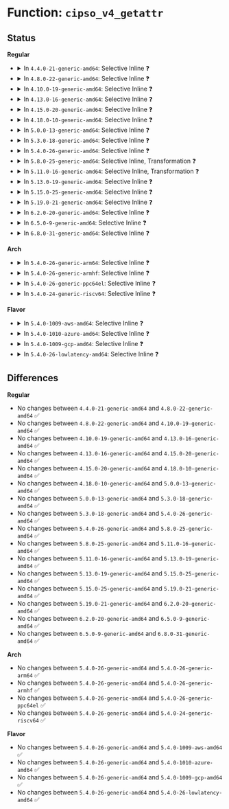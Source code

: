 # Function: <code>cipso_v4_getattr</code>

## Status
<b>Regular</b>
<ul>
<li>
<details>
<summary>In <code>4.4.0-21-generic-amd64</code>: Selective Inline ❓</summary>

```c
int cipso_v4_getattr(const unsigned char * cipso, struct netlbl_lsm_secattr * secattr)
```

```json
{
  "name": "cipso_v4_getattr",
  "collision_type": "Unique Global",
  "inline_type": "Selective",
  "funcs": [
    {
      "addr": 18446744071586899968,
      "name": "cipso_v4_getattr",
      "external": true,
      "loc": "net/ipv4/cipso_ipv4.c:2147",
      "file": "net/ipv4/cipso_ipv4.c",
      "inline": "not declared, inlined",
      "caller_inline": [],
      "caller_func": [
        "net/ipv4/cipso_ipv4.c:cipso_v4_sock_getattr",
        "net/netlabel/netlabel_kapi.c:netlbl_skbuff_getattr"
      ]
    }
  ],
  "symbols": [
    {
      "addr": 18446744071586899968,
      "name": "cipso_v4_getattr",
      "section": ".text",
      "bind": "STB_GLOBAL",
      "size": 1629
    }
  ]
}
```
</details>
</li>
<li>
<details>
<summary>In <code>4.8.0-22-generic-amd64</code>: Selective Inline ❓</summary>

```c
int cipso_v4_getattr(const unsigned char * cipso, struct netlbl_lsm_secattr * secattr)
```

```json
{
  "name": "cipso_v4_getattr",
  "collision_type": "Unique Global",
  "inline_type": "Selective",
  "funcs": [
    {
      "addr": 18446744071587346224,
      "name": "cipso_v4_getattr",
      "external": true,
      "loc": "net/ipv4/cipso_ipv4.c:2078",
      "file": "net/ipv4/cipso_ipv4.c",
      "inline": "not declared, inlined",
      "caller_inline": [],
      "caller_func": [
        "net/ipv4/cipso_ipv4.c:cipso_v4_sock_getattr",
        "net/netlabel/netlabel_kapi.c:netlbl_skbuff_getattr"
      ]
    }
  ],
  "symbols": [
    {
      "addr": 18446744071587346224,
      "name": "cipso_v4_getattr",
      "section": ".text",
      "bind": "STB_GLOBAL",
      "size": 1561
    }
  ]
}
```
</details>
</li>
<li>
<details>
<summary>In <code>4.10.0-19-generic-amd64</code>: Selective Inline ❓</summary>

```c
int cipso_v4_getattr(const unsigned char * cipso, struct netlbl_lsm_secattr * secattr)
```

```json
{
  "name": "cipso_v4_getattr",
  "collision_type": "Unique Global",
  "inline_type": "Selective",
  "funcs": [
    {
      "addr": 18446744071587549168,
      "name": "cipso_v4_getattr",
      "external": true,
      "loc": "net/ipv4/cipso_ipv4.c:2082",
      "file": "net/ipv4/cipso_ipv4.c",
      "inline": "not declared, inlined",
      "caller_inline": [],
      "caller_func": [
        "net/ipv4/cipso_ipv4.c:cipso_v4_sock_getattr",
        "net/netlabel/netlabel_kapi.c:netlbl_skbuff_getattr"
      ]
    }
  ],
  "symbols": [
    {
      "addr": 18446744071587549168,
      "name": "cipso_v4_getattr",
      "section": ".text",
      "bind": "STB_GLOBAL",
      "size": 1561
    }
  ]
}
```
</details>
</li>
<li>
<details>
<summary>In <code>4.13.0-16-generic-amd64</code>: Selective Inline ❓</summary>

```c
int cipso_v4_getattr(const unsigned char * cipso, struct netlbl_lsm_secattr * secattr)
```

```json
{
  "name": "cipso_v4_getattr",
  "collision_type": "Unique Global",
  "inline_type": "Selective",
  "funcs": [
    {
      "addr": 18446744071587695184,
      "name": "cipso_v4_getattr",
      "external": true,
      "loc": "net/ipv4/cipso_ipv4.c:2090",
      "file": "net/ipv4/cipso_ipv4.c",
      "inline": "not declared, inlined",
      "caller_inline": [],
      "caller_func": [
        "net/ipv4/cipso_ipv4.c:cipso_v4_sock_getattr",
        "net/netlabel/netlabel_kapi.c:netlbl_skbuff_getattr"
      ]
    }
  ],
  "symbols": [
    {
      "addr": 18446744071587695184,
      "name": "cipso_v4_getattr",
      "section": ".text",
      "bind": "STB_GLOBAL",
      "size": 1551
    }
  ]
}
```
</details>
</li>
<li>
<details>
<summary>In <code>4.15.0-20-generic-amd64</code>: Selective Inline ❓</summary>

```c
int cipso_v4_getattr(const unsigned char * cipso, struct netlbl_lsm_secattr * secattr)
```

```json
{
  "name": "cipso_v4_getattr",
  "collision_type": "Unique Global",
  "inline_type": "Selective",
  "funcs": [
    {
      "addr": 18446744071588222000,
      "name": "cipso_v4_getattr",
      "external": true,
      "loc": "net/ipv4/cipso_ipv4.c:2080",
      "file": "net/ipv4/cipso_ipv4.c",
      "inline": "not declared, inlined",
      "caller_inline": [],
      "caller_func": [
        "net/ipv4/cipso_ipv4.c:cipso_v4_sock_getattr",
        "net/netlabel/netlabel_kapi.c:netlbl_skbuff_getattr"
      ]
    }
  ],
  "symbols": [
    {
      "addr": 18446744071588222000,
      "name": "cipso_v4_getattr",
      "section": ".text",
      "bind": "STB_GLOBAL",
      "size": 1563
    }
  ]
}
```
</details>
</li>
<li>
<details>
<summary>In <code>4.18.0-10-generic-amd64</code>: Selective Inline ❓</summary>

```c
int cipso_v4_getattr(const unsigned char * cipso, struct netlbl_lsm_secattr * secattr)
```

```json
{
  "name": "cipso_v4_getattr",
  "collision_type": "Unique Global",
  "inline_type": "Selective",
  "funcs": [
    {
      "addr": 18446744071588576608,
      "name": "cipso_v4_getattr",
      "external": true,
      "loc": "net/ipv4/cipso_ipv4.c:2080",
      "file": "net/ipv4/cipso_ipv4.c",
      "inline": "not declared, inlined",
      "caller_inline": [],
      "caller_func": [
        "net/ipv4/cipso_ipv4.c:cipso_v4_sock_getattr",
        "net/netlabel/netlabel_kapi.c:netlbl_skbuff_getattr"
      ]
    }
  ],
  "symbols": [
    {
      "addr": 18446744071588576608,
      "name": "cipso_v4_getattr",
      "section": ".text",
      "bind": "STB_GLOBAL",
      "size": 1564
    }
  ]
}
```
</details>
</li>
<li>
<details>
<summary>In <code>5.0.0-13-generic-amd64</code>: Selective Inline ❓</summary>

```c
int cipso_v4_getattr(const unsigned char * cipso, struct netlbl_lsm_secattr * secattr)
```

```json
{
  "name": "cipso_v4_getattr",
  "collision_type": "Unique Global",
  "inline_type": "Selective",
  "funcs": [
    {
      "addr": 18446744071588780512,
      "name": "cipso_v4_getattr",
      "external": true,
      "loc": "net/ipv4/cipso_ipv4.c:2097",
      "file": "net/ipv4/cipso_ipv4.c",
      "inline": "not declared, inlined",
      "caller_inline": [],
      "caller_func": [
        "net/ipv4/cipso_ipv4.c:cipso_v4_sock_getattr",
        "net/netlabel/netlabel_kapi.c:netlbl_skbuff_getattr"
      ]
    }
  ],
  "symbols": [
    {
      "addr": 18446744071588780512,
      "name": "cipso_v4_getattr",
      "section": ".text",
      "bind": "STB_GLOBAL",
      "size": 1661
    }
  ]
}
```
</details>
</li>
<li>
<details>
<summary>In <code>5.3.0-18-generic-amd64</code>: Selective Inline ❓</summary>

```c
int cipso_v4_getattr(const unsigned char * cipso, struct netlbl_lsm_secattr * secattr)
```

```json
{
  "name": "cipso_v4_getattr",
  "collision_type": "Unique Global",
  "inline_type": "Selective",
  "funcs": [
    {
      "addr": 18446744071589213408,
      "name": "cipso_v4_getattr",
      "external": true,
      "loc": "net/ipv4/cipso_ipv4.c:2083",
      "file": "net/ipv4/cipso_ipv4.c",
      "inline": "not declared, inlined",
      "caller_inline": [],
      "caller_func": [
        "net/ipv4/cipso_ipv4.c:cipso_v4_sock_getattr",
        "net/netlabel/netlabel_kapi.c:netlbl_skbuff_getattr"
      ]
    }
  ],
  "symbols": [
    {
      "addr": 18446744071589213408,
      "name": "cipso_v4_getattr",
      "section": ".text",
      "bind": "STB_GLOBAL",
      "size": 1702
    }
  ]
}
```
</details>
</li>
<li>
<details>
<summary>In <code>5.4.0-26-generic-amd64</code>: Selective Inline ❓</summary>

```c
int cipso_v4_getattr(const unsigned char * cipso, struct netlbl_lsm_secattr * secattr)
```

```json
{
  "name": "cipso_v4_getattr",
  "collision_type": "Unique Global",
  "inline_type": "Selective",
  "funcs": [
    {
      "addr": 18446744071589438672,
      "name": "cipso_v4_getattr",
      "external": true,
      "loc": "net/ipv4/cipso_ipv4.c:2088",
      "file": "net/ipv4/cipso_ipv4.c",
      "inline": "not declared, inlined",
      "caller_inline": [],
      "caller_func": [
        "net/ipv4/cipso_ipv4.c:cipso_v4_sock_getattr",
        "net/netlabel/netlabel_kapi.c:netlbl_skbuff_getattr"
      ]
    }
  ],
  "symbols": [
    {
      "addr": 18446744071589438672,
      "name": "cipso_v4_getattr",
      "section": ".text",
      "bind": "STB_GLOBAL",
      "size": 1702
    }
  ]
}
```
</details>
</li>
<li>
<details>
<summary>In <code>5.8.0-25-generic-amd64</code>: Selective Inline, Transformation ❓</summary>

```c
int cipso_v4_getattr(const unsigned char * cipso, struct netlbl_lsm_secattr * secattr)
```

```json
{
  "name": "cipso_v4_getattr",
  "collision_type": "Unique Global",
  "inline_type": "Selective",
  "funcs": [
    {
      "addr": 18446744071590427609,
      "name": "cipso_v4_getattr",
      "external": true,
      "loc": "net/ipv4/cipso_ipv4.c:2097",
      "file": "net/ipv4/cipso_ipv4.c",
      "inline": "not declared, inlined",
      "caller_inline": [
        "net/ipv4/cipso_ipv4.c:cipso_v4_sock_getattr"
      ],
      "caller_func": [
        "net/ipv4/cipso_ipv4.c:cipso_v4_sock_getattr",
        "net/netlabel/netlabel_kapi.c:netlbl_skbuff_getattr"
      ]
    }
  ],
  "symbols": [
    {
      "addr": 18446744071590423168,
      "name": "cipso_v4_getattr.part.0",
      "section": ".text",
      "bind": "STB_LOCAL",
      "size": 429
    },
    {
      "addr": 18446744071590427504,
      "name": "cipso_v4_getattr",
      "section": ".text",
      "bind": "STB_GLOBAL",
      "size": 52
    }
  ]
}
```
</details>
</li>
<li>
<details>
<summary>In <code>5.11.0-16-generic-amd64</code>: Selective Inline, Transformation ❓</summary>

```c
int cipso_v4_getattr(const unsigned char * cipso, struct netlbl_lsm_secattr * secattr)
```

```json
{
  "name": "cipso_v4_getattr",
  "collision_type": "Unique Global",
  "inline_type": "Selective",
  "funcs": [
    {
      "addr": 18446744071590485835,
      "name": "cipso_v4_getattr",
      "external": true,
      "loc": "net/ipv4/cipso_ipv4.c:2089",
      "file": "net/ipv4/cipso_ipv4.c",
      "inline": "not declared, inlined",
      "caller_inline": [
        "net/ipv4/cipso_ipv4.c:cipso_v4_sock_getattr"
      ],
      "caller_func": [
        "net/ipv4/cipso_ipv4.c:cipso_v4_sock_getattr",
        "net/netlabel/netlabel_kapi.c:netlbl_skbuff_getattr"
      ]
    }
  ],
  "symbols": [
    {
      "addr": 18446744071590481504,
      "name": "cipso_v4_getattr.part.0",
      "section": ".text",
      "bind": "STB_LOCAL",
      "size": 426
    },
    {
      "addr": 18446744071590485728,
      "name": "cipso_v4_getattr",
      "section": ".text",
      "bind": "STB_GLOBAL",
      "size": 52
    }
  ]
}
```
</details>
</li>
<li>
<details>
<summary>In <code>5.13.0-19-generic-amd64</code>: Selective Inline ❓</summary>

```c
int cipso_v4_getattr(const unsigned char * cipso, struct netlbl_lsm_secattr * secattr)
```

```json
{
  "name": "cipso_v4_getattr",
  "collision_type": "Unique Global",
  "inline_type": "Selective",
  "funcs": [
    {
      "addr": 18446744071590410608,
      "name": "cipso_v4_getattr",
      "external": true,
      "loc": "net/ipv4/cipso_ipv4.c:2090",
      "file": "net/ipv4/cipso_ipv4.c",
      "inline": "not declared, inlined",
      "caller_inline": [],
      "caller_func": [
        "net/ipv4/cipso_ipv4.c:cipso_v4_sock_getattr",
        "net/netlabel/netlabel_kapi.c:netlbl_skbuff_getattr"
      ]
    }
  ],
  "symbols": [
    {
      "addr": 18446744071590410608,
      "name": "cipso_v4_getattr",
      "section": ".text",
      "bind": "STB_GLOBAL",
      "size": 635
    }
  ]
}
```
</details>
</li>
<li>
<details>
<summary>In <code>5.15.0-25-generic-amd64</code>: Selective Inline ❓</summary>

```c
int cipso_v4_getattr(const unsigned char * cipso, struct netlbl_lsm_secattr * secattr)
```

```json
{
  "name": "cipso_v4_getattr",
  "collision_type": "Unique Global",
  "inline_type": "Selective",
  "funcs": [
    {
      "addr": 18446744071591209072,
      "name": "cipso_v4_getattr",
      "external": true,
      "loc": "net/ipv4/cipso_ipv4.c:2089",
      "file": "net/ipv4/cipso_ipv4.c",
      "inline": "not declared, inlined",
      "caller_inline": [],
      "caller_func": [
        "net/ipv4/cipso_ipv4.c:cipso_v4_sock_getattr",
        "net/netlabel/netlabel_kapi.c:netlbl_skbuff_getattr"
      ]
    }
  ],
  "symbols": [
    {
      "addr": 18446744071591209072,
      "name": "cipso_v4_getattr",
      "section": ".text",
      "bind": "STB_GLOBAL",
      "size": 635
    }
  ]
}
```
</details>
</li>
<li>
<details>
<summary>In <code>5.19.0-21-generic-amd64</code>: Selective Inline ❓</summary>

```c
int cipso_v4_getattr(const unsigned char * cipso, struct netlbl_lsm_secattr * secattr)
```

```json
{
  "name": "cipso_v4_getattr",
  "collision_type": "Unique Global",
  "inline_type": "Selective",
  "funcs": [
    {
      "addr": 18446744071592869984,
      "name": "cipso_v4_getattr",
      "external": true,
      "loc": "net/ipv4/cipso_ipv4.c:2090",
      "file": "net/ipv4/cipso_ipv4.c",
      "inline": "not declared, inlined",
      "caller_inline": [],
      "caller_func": [
        "net/ipv4/cipso_ipv4.c:cipso_v4_sock_getattr",
        "net/netlabel/netlabel_kapi.c:netlbl_skbuff_getattr"
      ]
    }
  ],
  "symbols": [
    {
      "addr": 18446744071592869984,
      "name": "cipso_v4_getattr",
      "section": ".text",
      "bind": "STB_GLOBAL",
      "size": 968
    }
  ]
}
```
</details>
</li>
<li>
<details>
<summary>In <code>6.2.0-20-generic-amd64</code>: Selective Inline ❓</summary>

```c
int cipso_v4_getattr(const unsigned char * cipso, struct netlbl_lsm_secattr * secattr)
```

```json
{
  "name": "cipso_v4_getattr",
  "collision_type": "Unique Global",
  "inline_type": "Selective",
  "funcs": [
    {
      "addr": 18446744071594747872,
      "name": "cipso_v4_getattr",
      "external": true,
      "loc": "net/ipv4/cipso_ipv4.c:2090",
      "file": "net/ipv4/cipso_ipv4.c",
      "inline": "not declared, inlined",
      "caller_inline": [],
      "caller_func": [
        "net/ipv4/cipso_ipv4.c:cipso_v4_sock_getattr",
        "net/netlabel/netlabel_kapi.c:netlbl_skbuff_getattr"
      ]
    }
  ],
  "symbols": [
    {
      "addr": 18446744071594747872,
      "name": "cipso_v4_getattr",
      "section": ".text",
      "bind": "STB_GLOBAL",
      "size": 970
    }
  ]
}
```
</details>
</li>
<li>
<details>
<summary>In <code>6.5.0-9-generic-amd64</code>: Selective Inline ❓</summary>

```c
int cipso_v4_getattr(const unsigned char * cipso, struct netlbl_lsm_secattr * secattr)
```

```json
{
  "name": "cipso_v4_getattr",
  "collision_type": "Unique Global",
  "inline_type": "Selective",
  "funcs": [
    {
      "addr": 18446744071595140224,
      "name": "cipso_v4_getattr",
      "external": true,
      "loc": "net/ipv4/cipso_ipv4.c:2090",
      "file": "net/ipv4/cipso_ipv4.c",
      "inline": "not declared, inlined",
      "caller_inline": [],
      "caller_func": [
        "net/ipv4/cipso_ipv4.c:cipso_v4_sock_getattr",
        "net/netlabel/netlabel_kapi.c:netlbl_skbuff_getattr"
      ]
    }
  ],
  "symbols": [
    {
      "addr": 18446744071595140224,
      "name": "cipso_v4_getattr",
      "section": ".text",
      "bind": "STB_GLOBAL",
      "size": 1001
    }
  ]
}
```
</details>
</li>
<li>
<details>
<summary>In <code>6.8.0-31-generic-amd64</code>: Selective Inline ❓</summary>

```c
int cipso_v4_getattr(const unsigned char * cipso, struct netlbl_lsm_secattr * secattr)
```

```json
{
  "name": "cipso_v4_getattr",
  "collision_type": "Unique Global",
  "inline_type": "Selective",
  "funcs": [
    {
      "addr": 18446744071595957152,
      "name": "cipso_v4_getattr",
      "external": true,
      "loc": "net/ipv4/cipso_ipv4.c:2084",
      "file": "net/ipv4/cipso_ipv4.c",
      "inline": "not declared, inlined",
      "caller_inline": [],
      "caller_func": [
        "net/ipv4/cipso_ipv4.c:cipso_v4_sock_getattr",
        "net/netlabel/netlabel_kapi.c:netlbl_skbuff_getattr"
      ]
    }
  ],
  "symbols": [
    {
      "addr": 18446744071595957152,
      "name": "cipso_v4_getattr",
      "section": ".text",
      "bind": "STB_GLOBAL",
      "size": 988
    }
  ]
}
```
</details>
</li>
</ul>
<b>Arch</b>
<ul>
<li>
<details>
<summary>In <code>5.4.0-26-generic-arm64</code>: Selective Inline ❓</summary>

```c
int cipso_v4_getattr(const unsigned char * cipso, struct netlbl_lsm_secattr * secattr)
```

```json
{
  "name": "cipso_v4_getattr",
  "collision_type": "Unique Global",
  "inline_type": "Selective",
  "funcs": [
    {
      "addr": 18446603336503092248,
      "name": "cipso_v4_getattr",
      "external": true,
      "loc": "net/ipv4/cipso_ipv4.c:2088",
      "file": "net/ipv4/cipso_ipv4.c",
      "inline": "not declared, inlined",
      "caller_inline": [],
      "caller_func": [
        "net/ipv4/cipso_ipv4.c:cipso_v4_sock_getattr",
        "net/netlabel/netlabel_kapi.c:netlbl_skbuff_getattr"
      ]
    }
  ],
  "symbols": [
    {
      "addr": 18446603336503092248,
      "name": "cipso_v4_getattr",
      "section": ".text",
      "bind": "STB_GLOBAL",
      "size": 1988
    }
  ]
}
```
</details>
</li>
<li>
<details>
<summary>In <code>5.4.0-26-generic-armhf</code>: Selective Inline ❓</summary>

```c
int cipso_v4_getattr(const unsigned char * cipso, struct netlbl_lsm_secattr * secattr)
```

```json
{
  "name": "cipso_v4_getattr",
  "collision_type": "Unique Global",
  "inline_type": "Selective",
  "funcs": [
    {
      "addr": 3235775032,
      "name": "cipso_v4_getattr",
      "external": true,
      "loc": "net/ipv4/cipso_ipv4.c:2088",
      "file": "net/ipv4/cipso_ipv4.c",
      "inline": "not declared, inlined",
      "caller_inline": [],
      "caller_func": [
        "net/ipv4/cipso_ipv4.c:cipso_v4_sock_getattr",
        "net/netlabel/netlabel_kapi.c:netlbl_skbuff_getattr"
      ]
    }
  ],
  "symbols": [
    {
      "addr": 3235775032,
      "name": "cipso_v4_getattr",
      "section": ".text",
      "bind": "STB_GLOBAL",
      "size": 1800
    }
  ]
}
```
</details>
</li>
<li>
<details>
<summary>In <code>5.4.0-26-generic-ppc64el</code>: Selective Inline ❓</summary>

```c
int cipso_v4_getattr(const unsigned char * cipso, struct netlbl_lsm_secattr * secattr)
```

```json
{
  "name": "cipso_v4_getattr",
  "collision_type": "Unique Global",
  "inline_type": "Selective",
  "funcs": [
    {
      "addr": 13835058055296802720,
      "name": "cipso_v4_getattr",
      "external": true,
      "loc": "net/ipv4/cipso_ipv4.c:2088",
      "file": "net/ipv4/cipso_ipv4.c",
      "inline": "not declared, inlined",
      "caller_inline": [],
      "caller_func": [
        "net/ipv4/cipso_ipv4.c:cipso_v4_sock_getattr",
        "net/netlabel/netlabel_kapi.c:netlbl_skbuff_getattr"
      ]
    }
  ],
  "symbols": [
    {
      "addr": 13835058055296802720,
      "name": "cipso_v4_getattr",
      "section": ".text",
      "bind": "STB_GLOBAL",
      "size": 2164
    }
  ]
}
```
</details>
</li>
<li>
<details>
<summary>In <code>5.4.0-24-generic-riscv64</code>: Selective Inline ❓</summary>

```c
int cipso_v4_getattr(const unsigned char * cipso, struct netlbl_lsm_secattr * secattr)
```

```json
{
  "name": "cipso_v4_getattr",
  "collision_type": "Unique Global",
  "inline_type": "Selective",
  "funcs": [
    {
      "addr": 18446743936279146168,
      "name": "cipso_v4_getattr",
      "external": true,
      "loc": "net/ipv4/cipso_ipv4.c:2088",
      "file": "net/ipv4/cipso_ipv4.c",
      "inline": "not declared, inlined",
      "caller_inline": [],
      "caller_func": [
        "net/ipv4/cipso_ipv4.c:cipso_v4_sock_getattr",
        "net/netlabel/netlabel_kapi.c:netlbl_skbuff_getattr"
      ]
    }
  ],
  "symbols": [
    {
      "addr": 18446743936279146168,
      "name": "cipso_v4_getattr",
      "section": ".text",
      "bind": "STB_GLOBAL",
      "size": 1698
    }
  ]
}
```
</details>
</li>
</ul>
<b>Flavor</b>
<ul>
<li>
<details>
<summary>In <code>5.4.0-1009-aws-amd64</code>: Selective Inline ❓</summary>

```c
int cipso_v4_getattr(const unsigned char * cipso, struct netlbl_lsm_secattr * secattr)
```

```json
{
  "name": "cipso_v4_getattr",
  "collision_type": "Unique Global",
  "inline_type": "Selective",
  "funcs": [
    {
      "addr": 18446744071589043040,
      "name": "cipso_v4_getattr",
      "external": true,
      "loc": "net/ipv4/cipso_ipv4.c:2088",
      "file": "net/ipv4/cipso_ipv4.c",
      "inline": "not declared, inlined",
      "caller_inline": [],
      "caller_func": [
        "net/ipv4/cipso_ipv4.c:cipso_v4_sock_getattr",
        "net/netlabel/netlabel_kapi.c:netlbl_skbuff_getattr"
      ]
    }
  ],
  "symbols": [
    {
      "addr": 18446744071589043040,
      "name": "cipso_v4_getattr",
      "section": ".text",
      "bind": "STB_GLOBAL",
      "size": 1702
    }
  ]
}
```
</details>
</li>
<li>
<details>
<summary>In <code>5.4.0-1010-azure-amd64</code>: Selective Inline ❓</summary>

```c
int cipso_v4_getattr(const unsigned char * cipso, struct netlbl_lsm_secattr * secattr)
```

```json
{
  "name": "cipso_v4_getattr",
  "collision_type": "Unique Global",
  "inline_type": "Selective",
  "funcs": [
    {
      "addr": 18446744071588768080,
      "name": "cipso_v4_getattr",
      "external": true,
      "loc": "net/ipv4/cipso_ipv4.c:2088",
      "file": "net/ipv4/cipso_ipv4.c",
      "inline": "not declared, inlined",
      "caller_inline": [],
      "caller_func": [
        "net/ipv4/cipso_ipv4.c:cipso_v4_sock_getattr",
        "net/netlabel/netlabel_kapi.c:netlbl_skbuff_getattr"
      ]
    }
  ],
  "symbols": [
    {
      "addr": 18446744071588768080,
      "name": "cipso_v4_getattr",
      "section": ".text",
      "bind": "STB_GLOBAL",
      "size": 1702
    }
  ]
}
```
</details>
</li>
<li>
<details>
<summary>In <code>5.4.0-1009-gcp-amd64</code>: Selective Inline ❓</summary>

```c
int cipso_v4_getattr(const unsigned char * cipso, struct netlbl_lsm_secattr * secattr)
```

```json
{
  "name": "cipso_v4_getattr",
  "collision_type": "Unique Global",
  "inline_type": "Selective",
  "funcs": [
    {
      "addr": 18446744071589479904,
      "name": "cipso_v4_getattr",
      "external": true,
      "loc": "net/ipv4/cipso_ipv4.c:2088",
      "file": "net/ipv4/cipso_ipv4.c",
      "inline": "not declared, inlined",
      "caller_inline": [],
      "caller_func": [
        "net/ipv4/cipso_ipv4.c:cipso_v4_sock_getattr",
        "net/netlabel/netlabel_kapi.c:netlbl_skbuff_getattr"
      ]
    }
  ],
  "symbols": [
    {
      "addr": 18446744071589479904,
      "name": "cipso_v4_getattr",
      "section": ".text",
      "bind": "STB_GLOBAL",
      "size": 1702
    }
  ]
}
```
</details>
</li>
<li>
<details>
<summary>In <code>5.4.0-26-lowlatency-amd64</code>: Selective Inline ❓</summary>

```c
int cipso_v4_getattr(const unsigned char * cipso, struct netlbl_lsm_secattr * secattr)
```

```json
{
  "name": "cipso_v4_getattr",
  "collision_type": "Unique Global",
  "inline_type": "Selective",
  "funcs": [
    {
      "addr": 18446744071589526064,
      "name": "cipso_v4_getattr",
      "external": true,
      "loc": "net/ipv4/cipso_ipv4.c:2088",
      "file": "net/ipv4/cipso_ipv4.c",
      "inline": "not declared, inlined",
      "caller_inline": [],
      "caller_func": [
        "net/ipv4/cipso_ipv4.c:cipso_v4_sock_getattr",
        "net/netlabel/netlabel_kapi.c:netlbl_skbuff_getattr"
      ]
    }
  ],
  "symbols": [
    {
      "addr": 18446744071589526064,
      "name": "cipso_v4_getattr",
      "section": ".text",
      "bind": "STB_GLOBAL",
      "size": 1698
    }
  ]
}
```
</details>
</li>
</ul>

## Differences
<b>Regular</b>
<ul>
<li>
No changes between <code>4.4.0-21-generic-amd64</code> and <code>4.8.0-22-generic-amd64</code> ✅
</li>
<li>
No changes between <code>4.8.0-22-generic-amd64</code> and <code>4.10.0-19-generic-amd64</code> ✅
</li>
<li>
No changes between <code>4.10.0-19-generic-amd64</code> and <code>4.13.0-16-generic-amd64</code> ✅
</li>
<li>
No changes between <code>4.13.0-16-generic-amd64</code> and <code>4.15.0-20-generic-amd64</code> ✅
</li>
<li>
No changes between <code>4.15.0-20-generic-amd64</code> and <code>4.18.0-10-generic-amd64</code> ✅
</li>
<li>
No changes between <code>4.18.0-10-generic-amd64</code> and <code>5.0.0-13-generic-amd64</code> ✅
</li>
<li>
No changes between <code>5.0.0-13-generic-amd64</code> and <code>5.3.0-18-generic-amd64</code> ✅
</li>
<li>
No changes between <code>5.3.0-18-generic-amd64</code> and <code>5.4.0-26-generic-amd64</code> ✅
</li>
<li>
No changes between <code>5.4.0-26-generic-amd64</code> and <code>5.8.0-25-generic-amd64</code> ✅
</li>
<li>
No changes between <code>5.8.0-25-generic-amd64</code> and <code>5.11.0-16-generic-amd64</code> ✅
</li>
<li>
No changes between <code>5.11.0-16-generic-amd64</code> and <code>5.13.0-19-generic-amd64</code> ✅
</li>
<li>
No changes between <code>5.13.0-19-generic-amd64</code> and <code>5.15.0-25-generic-amd64</code> ✅
</li>
<li>
No changes between <code>5.15.0-25-generic-amd64</code> and <code>5.19.0-21-generic-amd64</code> ✅
</li>
<li>
No changes between <code>5.19.0-21-generic-amd64</code> and <code>6.2.0-20-generic-amd64</code> ✅
</li>
<li>
No changes between <code>6.2.0-20-generic-amd64</code> and <code>6.5.0-9-generic-amd64</code> ✅
</li>
<li>
No changes between <code>6.5.0-9-generic-amd64</code> and <code>6.8.0-31-generic-amd64</code> ✅
</li>
</ul>
<b>Arch</b>
<ul>
<li>
No changes between <code>5.4.0-26-generic-amd64</code> and <code>5.4.0-26-generic-arm64</code> ✅
</li>
<li>
No changes between <code>5.4.0-26-generic-amd64</code> and <code>5.4.0-26-generic-armhf</code> ✅
</li>
<li>
No changes between <code>5.4.0-26-generic-amd64</code> and <code>5.4.0-26-generic-ppc64el</code> ✅
</li>
<li>
No changes between <code>5.4.0-26-generic-amd64</code> and <code>5.4.0-24-generic-riscv64</code> ✅
</li>
</ul>
<b>Flavor</b>
<ul>
<li>
No changes between <code>5.4.0-26-generic-amd64</code> and <code>5.4.0-1009-aws-amd64</code> ✅
</li>
<li>
No changes between <code>5.4.0-26-generic-amd64</code> and <code>5.4.0-1010-azure-amd64</code> ✅
</li>
<li>
No changes between <code>5.4.0-26-generic-amd64</code> and <code>5.4.0-1009-gcp-amd64</code> ✅
</li>
<li>
No changes between <code>5.4.0-26-generic-amd64</code> and <code>5.4.0-26-lowlatency-amd64</code> ✅
</li>
</ul>

